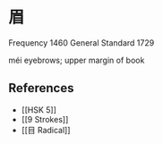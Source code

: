 # 眉
Frequency 1460
General Standard 1729

méi
eyebrows; upper margin of book

## References
- [[HSK 5]]
- [[9 Strokes]]
- [[目 Radical]]